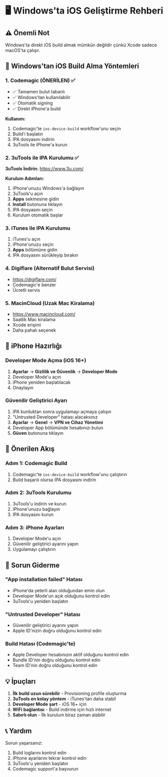 # 🖥️ Windows'ta iOS Geliştirme Rehberi

## ⚠️ Önemli Not
Windows'ta direkt iOS build almak mümkün değildir çünkü Xcode sadece macOS'ta çalışır.

## 🚀 Windows'tan iOS Build Alma Yöntemleri

### 1. Codemagic (ÖNERİLEN) ✅
- ✅ Tamamen bulut tabanlı
- ✅ Windows'tan kullanılabilir
- ✅ Otomatik signing
- ✅ Direkt iPhone'a build

**Kullanım:**
1. Codemagic'te `ios-device-build` workflow'unu seçin
2. Build'i başlatın
3. IPA dosyasını indirin
4. 3uTools ile iPhone'a kurun

### 2. 3uTools ile IPA Kurulumu ✅
**3uTools İndirin:** https://www.3u.com/

**Kurulum Adımları:**
1. iPhone'unuzu Windows'a bağlayın
2. 3uTools'u açın
3. **Apps** sekmesine gidin
4. **Install** butonuna tıklayın
5. IPA dosyasını seçin
6. Kurulum otomatik başlar

### 3. iTunes ile IPA Kurulumu
1. iTunes'u açın
2. iPhone'unuzu seçin
3. **Apps** bölümüne gidin
4. IPA dosyasını sürükleyip bırakın

### 4. Digiflare (Alternatif Bulut Servisi)
- https://digiflare.com/
- Codemagic'e benzer
- Ücretli servis

### 5. MacinCloud (Uzak Mac Kiralama)
- https://www.macincloud.com/
- Saatlik Mac kiralama
- Xcode erişimi
- Daha pahalı seçenek

## 📱 iPhone Hazırlığı

### Developer Mode Açma (iOS 16+)
1. **Ayarlar** → **Gizlilik ve Güvenlik** → **Developer Mode**
2. Developer Mode'u açın
3. iPhone yeniden başlatılacak
4. Onaylayın

### Güvenilir Geliştirici Ayarı
1. IPA kurduktan sonra uygulamayı açmaya çalışın
2. "Untrusted Developer" hatası alacaksınız
3. **Ayarlar** → **Genel** → **VPN ve Cihaz Yönetimi**
4. Developer App bölümünde hesabınızı bulun
5. **Güven** butonuna tıklayın

## 🎯 Önerilen Akış

### Adım 1: Codemagic Build
1. Codemagic'te `ios-device-build` workflow'unu çalıştırın
2. Build başarılı olursa IPA dosyasını indirin

### Adım 2: 3uTools Kurulumu
1. 3uTools'u indirin ve kurun
2. iPhone'unuzu bağlayın
3. IPA dosyasını kurun

### Adım 3: iPhone Ayarları
1. Developer Mode'u açın
2. Güvenilir geliştirici ayarını yapın
3. Uygulamayı çalıştırın

## 🔧 Sorun Giderme

### "App installation failed" Hatası
- iPhone'da yeterli alan olduğundan emin olun
- Developer Mode'un açık olduğunu kontrol edin
- 3uTools'u yeniden başlatın

### "Untrusted Developer" Hatası
- Güvenilir geliştirici ayarını yapın
- Apple ID'nizin doğru olduğunu kontrol edin

### Build Hatası (Codemagic'te)
- Apple Developer hesabınızın aktif olduğunu kontrol edin
- Bundle ID'nin doğru olduğunu kontrol edin
- Team ID'nin doğru olduğunu kontrol edin

## 💡 İpuçları

1. **İlk build uzun sürebilir** - Provisioning profile oluşturma
2. **3uTools en kolay yöntem** - iTunes'tan daha stabil
3. **Developer Mode şart** - iOS 16+ için
4. **WiFi bağlantısı** - Build indirme için hızlı internet
5. **Sabırlı olun** - İlk kurulum biraz zaman alabilir

## 📞 Yardım

Sorun yaşarsanız:
1. Build loglarını kontrol edin
2. iPhone ayarlarını tekrar kontrol edin
3. 3uTools'u yeniden başlatın
4. Codemagic support'a başvurun